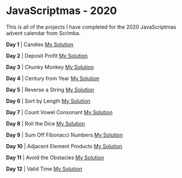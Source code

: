 # JavaScriptmas - 2020
This is all of the projects I have completed for the 2020 JavaScriptmas advent calendar from Scrimba.

**Day 1** | Candies [My Solution](https://scrimba.com/learn/adventcalendar/note-at-1-07-coef7482c8354a9ff2f72de32)

**Day 2** | Deposit Profit [My Solution](https://scrimba.com/learn/adventcalendar/note-at-1-10-co1a241e4952c2fbf76643569)

**Day 3** | Chunky Monkey [My Solution](https://scrimba.com/learn/adventcalendar/note-at-0-46-co5a2400084c8788683aec248)

**Day 4** | Century from Year [My Solution](https://scrimba.com/learn/adventcalendar/note-at-0-55-coc0e4306864e6817aa462f74)

**Day 5** | Reverse a String [My Solution](https://scrimba.com/learn/adventcalendar/note-at-0-43-co3e843879d4ebf35c7485583)

**Day 6** | Sort by Length [My Solution](https://scrimba.com/learn/adventcalendar/note-at-0-46-coa7c4334b5e5eb6543bd33ef)

**Day 7** | Count Vowel Consonant [My Solution](https://scrimba.com/learn/adventcalendar/note-at-0-55-co94543c7a54c26746027f397)

**Day 8** | Roll the Dice [My Solution](https://scrimba.com/scrim/co3a743adbc7ed0b01b28f9e0)

**Day 9** | Sum Off Fibonacci Numbers [My Solution](https://scrimba.com/scrim/co7644dcebcf935939a62c2a2)

**Day 10** | Adjacent Element Products [My Solution](https://scrimba.com/scrim/co75348559f896a45696a4920)

**Day 11** | Avoid the Obstacles [My Solution](https://scrimba.com/scrim/cof424a98a318a302accb996c)

**Day 12** | Valid Time [My Solution](https://scrimba.com/scrim/co2f8429d9889df1875934831)
